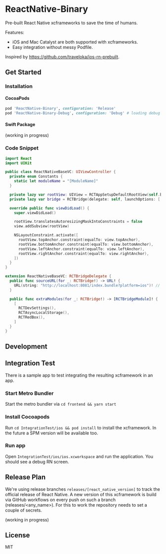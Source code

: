 # ReactNative-Binary

Pre-built React Native xcframeworks to save the time of humans.

Features:

- iOS and Mac Catalyst are both supported with xcframeworks.
- Easy integration without messy Podfile.

Inspired by <https://github.com/traveloka/ios-rn-prebuilt>.

## Get Started

### Installation

#### CocoaPods

```rb
pod 'ReactNative-Binary', configuration: 'Release'
pod 'ReactNative-Binary-Debug', configuration: 'Debug' # loading debug support
```

#### Swift Package

(working in progress)

### Code Snippet

```swift
import React
import UIKit

public class ReactNativeBaseVC: UIViewController {
  private enum Constants {
    static let moduleName = "[ModuleName]"
  }

  private lazy var rootView: UIView = RCTAppSetupDefaultRootView(self.bridge, Constants.moduleName, [:])
  private lazy var bridge = RCTBridge(delegate: self, launchOptions: [:])

  override public func viewDidLoad() {
    super.viewDidLoad()

    rootView.translatesAutoresizingMaskIntoConstraints = false
    view.addSubview(rootView)

    NSLayoutConstraint.activate([
      rootView.topAnchor.constraint(equalTo: view.topAnchor),
      rootView.bottomAnchor.constraint(equalTo: view.bottomAnchor),
      rootView.leftAnchor.constraint(equalTo: view.leftAnchor),
      rootView.rightAnchor.constraint(equalTo: view.rightAnchor),
    ])
  }
}

extension ReactNativeBaseVC: RCTBridgeDelegate {
  public func sourceURL(for _: RCTBridge!) -> URL! {
    URL(string: "http://localhost:8081/index.bundle?platform=ios")! // or your local JavaScript bundle file
  }

  public func extraModules(for _: RCTBridge!) -> [RCTBridgeModule]! {
    [
      RCTDevSettings(),
      RCTAsyncLocalStorage(),
      RCTRedBox(),
    ]
  }
}


```

## Development

## Integration Test
There is a sample app to test integrating the resulting xcframework in an app. 

### Start Metro Bundler
Start the metro bundler via `cd frontend && yarn start`

### Install Cocoapods
Run `cd IntegrationTest/ios && pod install` to install the xcframework. In the future a SPM version will be available too.

### Run app
Open `IntegrationTest/ios/ios.xcworkspace` and run the application. You should see a debug RN screen.

## Release Plan

We're using release branches `releases/[react_native_version]` to track the official release of React Native.
A new version of this xcframework is build via GitHub workflows on every push on such a branch (releases/<any_name>).
For this to work the repository needs to set a couple of secrets.

(working in progress)

## License

MIT
